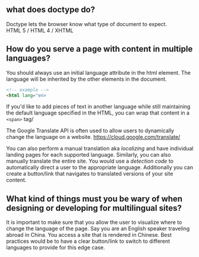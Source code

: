 ## what does doctype do?

Doctype lets the browser know what type of document to expect. \
HTML 5 / HTML 4 / XHTML

## How do you serve a page with content in multiple languages?

You should always use an initial language attribute in the html element. 
The language will be inherited by the other elements in the document.
```html
<!-- example -->
<html lang="en>
```
If you'd like to add pieces of text in another language while still maintaining the default language specified in the HTML, you can wrap that content in a `<span>` tag/

The Google Translate API is often used to allow users to dynamically change the language on a website. https://cloud.google.com/translate/

You can also perform a manual translation aka _localizing_ and have individual landing pages for each supported language. Similarly, you can also manually translate the entire site. You would use a _detection code_ to automatically direct a user to the appropriate language. Additionally you can create a button/link that navigates to translated versions of your site content. 

## What kind of things must you be wary of when designing or developing for multilingual sites?
It is important to make sure that you allow the user to visualize where to change the language of the page. Say you are an English speaker traveling abroad in China. You access a site that is rendered in Chinese. Best practices would be to have a clear button/link to switch to different languages to provide for this edge case.  
